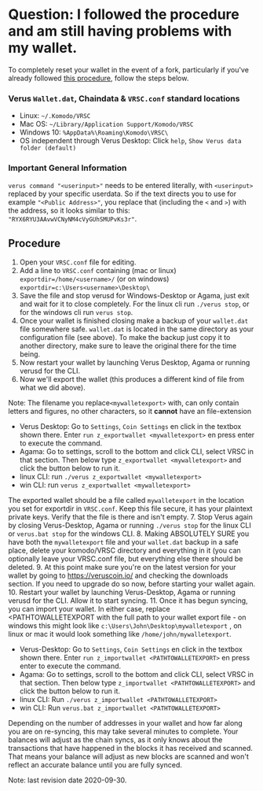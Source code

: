 # Question: I followed the procedure and am still having problems with my wallet.

To completely reset your wallet in the event of a fork, particularly if you've already followed [this procedure](#!faq-allos/faq-allos19_what_should_i_do_if_i_end_up_on_my_own_fork_because_of_a_network_issue_or_having_an_old_version_of_the_wallet.md), follow the steps below.

### Verus `Wallet.dat`, Chaindata & `VRSC.conf` standard locations
 * Linux:		`~/.Komodo/VRSC`
 * Mac OS: 	`~/Library/Application Support/Komodo/VRSC`
 * Windows 10: 	`%AppData%\Roaming\Komodo\VRSC\`
 * OS independent through Verus Desktop: Click `help`, `Show Verus data folder (default)`

### Important General Information

`verus command "<userinput>"` needs to be entered literally, with `<userinput>` replaced by your specific userdata. So if the text directs you to use for example `"<Public Address>"`, you replace that (including the `<` and `>`) with the address,
so it looks similar to this: `"RYX6RYU3AAvwVCNyNM4cVyGUhSMUPvKs3r"`.


## Procedure
1. Open your `VRSC.conf` file for editing.
2. Add a line to `VRSC.conf` containing
  (mac or linux)
  `exportdir=/home/<username>/`
  (or on windows)
  `exportdir=c:\Users<username>\Desktop\`
3. Save the file and stop verusd for Windows-Desktop or Agama, just exit and wait for it to close completely. For the linux cli run `./verus stop`, or for the windows cli run `verus stop`.
4. Once your wallet is finished closing make a backup of your `wallet.dat` file somewhere safe. `wallet.dat` is located in the same directory as your configuration file (see above). To make the backup just copy it to another directory, make sure to leave the original there for the time being.
5. Now restart your wallet by launching Verus Desktop, Agama or running verusd for the CLI.
6. Now we'll export the wallet (this produces a different kind of file from what we did above).

Note: The filename you replace`<mywalletexport>` with, can only contain letters and figures, no other characters, so it **cannot** have an file-extension

 * Verus Desktop:
   Go to `Settings`, `Coin Settings` en click in the textbox shown there.
   Enter `run z_exportwallet <mywalletexport>` en press enter to execute the command.
 * Agama:
   Go to settings, scroll to the bottom and click CLI, select VRSC in that section.
   Then below type `z_exportwallet <mywalletexport>` and click the button below to run it.
 * linux CLI:
   run `./verus z_exportwallet <mywalletexport>`
 * win CLI:
   run `verus z_exportwallet <mywalletexport>`

The exported wallet should be a file called `mywalletexport` in the location you set for exportdir in `VRSC.conf`. Keep this file secure, it has your plaintext private keys. Verify that the file is there and isn't empty.
7. Stop Verus again by closing Verus-Desktop, Agama or running `./verus stop` for the linux CLI or `verus.bat stop` for the windows CLI.
8. Making ABSOLUTELY SURE you have both the `mywalletexport` file and your `wallet.dat` backup in a safe place, delete your komodo/VRSC directory and everything in it (you can optionally leave your VRSC.conf file, but everything else there should be deleted.
9. At this point make sure you're on the latest version for your wallet by going to https://veruscoin.io/ and checking the downloads section. If you need to upgrade do so now, before starting your wallet again.
10. Restart your wallet by launching Verus-Desktop, Agama or running verusd for the CLI. Allow it to start syncing.
11. Once it has begun syncing, you can import your wallet. In either case, replace <PATHTOWALLETEXPORT with the full path to your wallet export file - on windows this might look like `c:\Users\John\Desktop\mywalletexport` , on linux or mac it would look something like `/home/john/mywalletexport`.
 * Verus-Desktop:
 Go to `Settings`, `Coin Settings` en click in the textbox shown there.
 Enter `run z_importwallet <PATHTOWALLETEXPORT>` en press enter to execute the command.
 * Agama:
   Go to settings, scroll to the bottom and click CLI, select VRSC in that section.
   Then below type `z_importwallet <PATHTOWALLETEXPORT>` and click the button below to run it.
 * linux CLI:
   Run `./verus z_importwallet <PATHTOWALLETEXPORT>`
 * win CLI:
   Run `verus.bat z_importwallet <PATHTOWALLETEXPORT>`

Depending on the number of addresses in your wallet and how far along you are on re-syncing, this may take several minutes to complete. Your balances will adjust as the chain syncs, as it only knows about the transactions that have happened in the blocks it has received and scanned. That means your balance will adjust as new blocks are scanned and won't reflect an accurate balance until you are fully synced.

Note: last revision date 2020-09-30.
